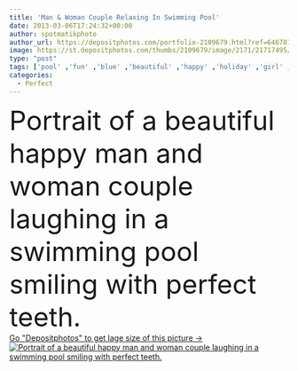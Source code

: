```yaml
---
title: 'Man & Woman Couple Relaxing In Swimming Pool'
date: 2013-03-06T17:24:32+00:00
author: spotmatikphoto
author_url: https://depositphotos.com/portfolio-2109679.html?ref=64678756
image: https://st.depositphotos.com/thumbs/2109679/image/2171/21717495/api_thumb_450.jpg?forcejpeg=true
type: "post"
tags: ['pool' ,'fun' ,'blue' ,'beautiful' ,'happy' ,'holiday' ,'girl' ,'female' ,'young' ,'smiling' ,'summer' ,'beauty' ,'relaxation' ,'sun' ,'laughing' ,'cheerful' ,'wet' ,'water' ,'portrait' ,'sunny' ,'health' ,'healthy' ,'rich' ,'face' ,'man' ,'landscape' ,'cool' ,'resting' ,'teeth' ,'hot' ,'couple' ,'woman' ,'with' ,'lifestyle' ,'dental' ,'fit' ,'in' ,'vacation' ,'sexy' ,'perfect' ,'attractive' ,'outside' ,'swimming' ,'toothy' ,'relaxing' ,'tanned' ,'relaxed' ,'tan' ,'married' ,'of' ]
categories: 
  - Perfect
---
```

<div aling="center">
            <font size="60"> Portrait of a beautiful happy man and woman couple laughing in a swimming pool smiling with perfect teeth.</font>   
</div>
<div>
    <a href='https://st.depositphotos.com/thumbs/2109679/image/2171/21717495/api_thumb_450.jpg?forcejpeg=true?ref=64678756' target=_blank > Go "Depositphotos" to get lage size of this picture ->
        <img href='https://st.depositphotos.com/thumbs/2109679/image/2171/21717495/api_thumb_450.jpg?forcejpeg=true?ref=64678756' src='https://st.depositphotos.com/2109679/2171/i/950/depositphotos_21717495-stock-photo-man-woman-couple-relaxing-in.jpg?forcejpeg=true' alt='Portrait of a beautiful happy man and woman couple laughing in a swimming pool smiling with perfect teeth.' >
    </a>
</div>
